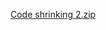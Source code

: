 

[Code shrinking 2.zip](https://github.com/mayamiddletonwelch/mayamiddletonwelch.github.io/files/7470540/Code.shrinking.2.zip)

